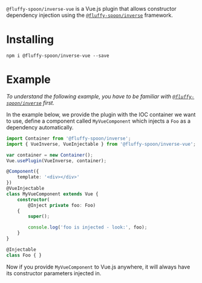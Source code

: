 `@fluffy-spoon/inverse-vue` is a Vue.js plugin that allows constructor dependency injection using the [`@fluffy-spoon/inverse`](https://www.npmjs.com/package/@fluffy-spoon/inverse-vue) framework.

# Installing
`npm i @fluffy-spoon/inverse-vue --save`

# Example
_To understand the following example, you have to be familiar with [`@fluffy-spoon/inverse`](https://www.npmjs.com/package/@fluffy-spoon/inverse-vue) first._

In the example below, we provide the plugin with the IOC container we want to use, define a component called `MyVueComponent` which injects a `Foo` as a dependency automatically. 

```typescript
import Container from '@fluffy-spoon/inverse';
import { VueInverse, VueInjectable } from '@fluffy-spoon/inverse-vue';

var container = new Container();
Vue.usePlugin(VueInverse, container);

@Component({
    template: '<div></div>'
})
@VueInjectable
class MyVueComponent extends Vue {
    constructor(
        @Inject private foo: Foo) 
    {
        super();  

        console.log('foo is injected - look:', foo);
    }
}

@Injectable
class Foo { }
```

Now if you provide `MyVueComponent` to Vue.js anywhere, it will always have its constructor parameters injected in.